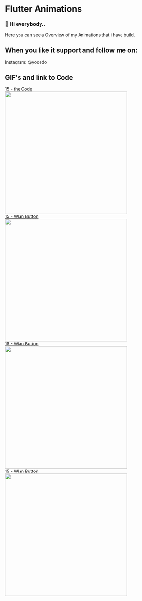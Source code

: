 ﻿# Flutter Animations

### 👋 Hi everybody..

Here you can see a Overview of my Animations that i have build. <br/>

## When you like it support and follow me on:
Instagram: [@yoqedo](https://www.instagram.com/yoqedo/)

## GIF's and link to Code

[15 - the Code](https://www.instagram.com/yoqedo/)<br/>
<img src="https://github.com/yoqedo/flutter_Animations/blob/main/gifs/wlanbutton.gif" width="400"><br/>
[15 - Wlan Button](https://www.instagram.com/yoqedo/)<br/>
<img src="https://github.com/yoqedo/flutter_Animations/blob/main/gifs/multioptionbutton.gif" width="400"><br/>
[15 - Wlan Button](https://www.instagram.com/yoqedo/)<br/>
<img src="https://github.com/yoqedo/flutter_Animations/blob/main/gifs/onoffbutton.gif" width="400"><br/>
[15 - Wlan Button](https://www.instagram.com/yoqedo/)<br/>
<img src="https://github.com/yoqedo/flutter_Animations/blob/main/gifs/radialprogressbar.gif " width="400"><br/>



